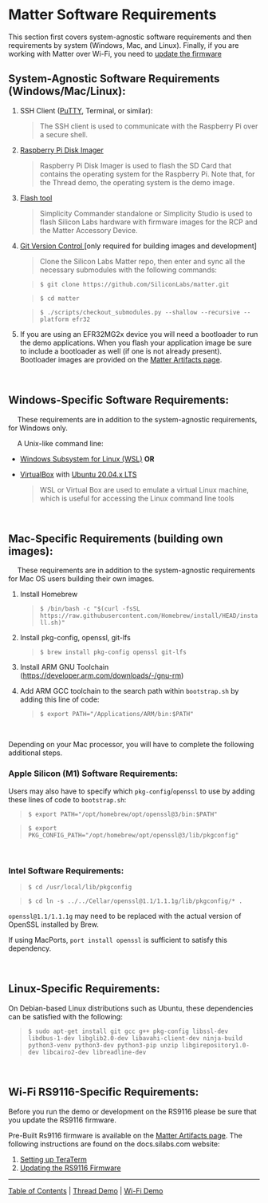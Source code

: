 # Matter Software Requirements

This section first covers system-agnostic software requirements and then requirements by system (Windows, Mac, and Linux). Finally, if you are working with Matter over Wi-Fi, you need to [update the firmware](#wi-fi-rs9116-specific-requirements)

## **System-Agnostic Software Requirements (Windows/Mac/Linux):**

1. SSH Client ([PuTTY](https://www.putty.org/), Terminal, or similar):
    > The SSH client is used to communicate with the Raspberry Pi over a secure
    > shell.
2. [Raspberry Pi Disk Imager](https://www.raspberrypi.com/software/)
    > Raspberry Pi Disk Imager is used to flash the SD Card that contains the
    > operating system for the Raspberry Pi. Note that, for the Thread demo, the
    > operating system is the demo image.
3. [Flash tool](../general/FLASH_SILABS_DEVICE.md)
    > Simplicity Commander standalone or Simplicity Studio is used to flash
    > Silicon Labs hardware with firmware images for the RCP and the Matter
    > Accessory Device.
4. [Git Version Control ](https://git-scm.com/downloads)[only required for
   building images and development]

    > Clone the Silicon Labs Matter repo, then enter and sync all the necessary
    > submodules with the following commands: <br>

    > `$ git clone https://github.com/SiliconLabs/matter.git`

    > `$ cd matter`

    > `$ ./scripts/checkout_submodules.py --shallow --recursive --platform efr32`

5. If you are using an EFR32MG2x device you will need a bootloader to run the
   demo applications. When you flash your application image be sure to include a
   bootloader as well (if one is not already present). Bootloader images are
   provided on the [Matter Artifacts page](../general/ARTIFACTS.md).

<br>

## **Windows-Specific Software Requirements:**

&emsp; These requirements are in addition to the system-agnostic requirements, for Windows
only. <br>

&emsp; A Unix-like command line:

-   [Windows Subsystem for Linux (WSL)](https://docs.microsoft.com/en-us/windows/wsl/about)
    **OR**
-   [VirtualBox](https://www.virtualbox.org/) with
    [Ubuntu 20.04.x LTS](https://ubuntu.com/download/desktop)

    > WSL or Virtual Box are used to emulate a virtual Linux machine, which is
    > useful for accessing the Linux command line tools

<br>

## **Mac-Specific Requirements (building own images):**

&emsp; These requirements are in addition to the system-agnostic requirements for Mac OS
users building their own images. <br>

1. Install Homebrew

    > `$ /bin/bash -c "$(curl -fsSL https://raw.githubusercontent.com/Homebrew/install/HEAD/install.sh)"`

2. Install pkg-config, openssl, git-lfs

    > `$ brew install pkg-config openssl git-lfs`

3. Install ARM GNU Toolchain (https://developer.arm.com/downloads/-/gnu-rm)
4. Add ARM GCC toolchain to the search path within `bootstrap.sh` by adding this
   line of code:

    > `$ export PATH="/Applications/ARM/bin:$PATH"`

<br>
    
Depending on your Mac processor, you will have to complete the following additional steps.

### **Apple Silicon (M1) Software Requirements:**

Users may also have to specify which `pkg-config`/`openssl` to use by adding
these lines of code to `bootstrap.sh`:

> `$ export PATH="/opt/homebrew/opt/openssl@3/bin:$PATH"`

> `$ export PKG_CONFIG_PATH="/opt/homebrew/opt/openssl@3/lib/pkgconfig"`

<br>

### **Intel Software Requirements:**

> `$ cd /usr/local/lib/pkgconfig`

> `$ cd ln -s ../../Cellar/openssl@1.1/1.1.1g/lib/pkgconfig/* .`

`openssl@1.1/1.1.1g` may need to be replaced with the actual version of OpenSSL
installed by Brew.

If using MacPorts, `port install openssl` is sufficient to satisfy this
dependency.

<br>

## **Linux-Specific Requirements:**

On Debian-based Linux distributions such as Ubuntu, these dependencies can be
satisfied with the following:

> `$ sudo apt-get install git gcc g++ pkg-config libssl-dev libdbus-1-dev libglib2.0-dev libavahi-client-dev ninja-build python3-venv python3-dev python3-pip unzip libgirepository1.0-dev libcairo2-dev libreadline-dev`

<br>

## **Wi-Fi RS9116-Specific Requirements:**

Before you run the demo or development on the RS9116 please be sure that you
update the RS9116 firmware.

Pre-Built Rs9116 firmware is available on the
[Matter Artifacts page](../general/ARTIFACTS.md). The following instructions are found on the docs.silabs.com website:

1. [Setting up TeraTerm](https://docs.silabs.com/rs9116/wiseconnect/2.0/tera-term-setup)
2. [Updating the RS9116 Firmware](https://docs.silabs.com/rs9116/wiseconnect/2.0/update-evk-firmware)

---

[Table of Contents](../README.md) | [Thread Demo](../thread/DEMO_OVERVIEW.md) |
[Wi-Fi Demo](../wifi/DEMO_OVERVIEW.md)
